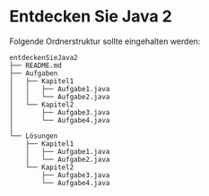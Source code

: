 # Entdecken Sie Java 2

Folgende Ordnerstruktur sollte eingehalten werden: 

    entdeckenSieJava2
    ├── README.md
    ├── Aufgaben
    │   ├── Kapitel1
    │   │   ├── Aufgabe1.java
    │   │   └── Aufgabe2.java
    │   └── Kapitel2
    │       ├── Aufgabe3.java
    │       └── Aufgabe4.java
    │
    └── Lösungen
        ├── Kapitel1
        │   ├── Aufgabe1.java
        │   └── Aufgabe2.java
        └── Kapitel2
            ├── Aufgabe3.java
            └── Aufgabe4.java
